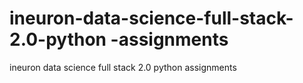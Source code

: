 # ineuron-data-science-full-stack-2.0-python -assignments
ineuron data science full stack 2.0 python  assignments
